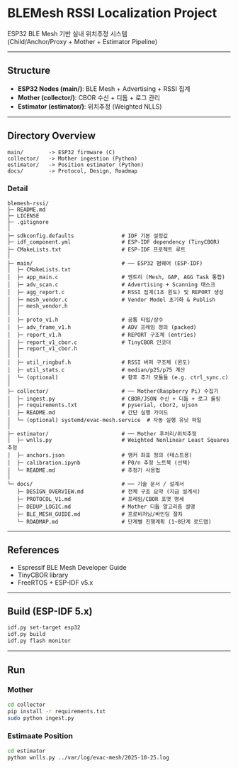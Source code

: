 # BLEMesh RSSI Localization Project

ESP32 BLE Mesh 기반 실내 위치추정 시스템  
(Child/Anchor/Proxy + Mother + Estimator Pipeline)

---

## Structure

- **ESP32 Nodes (main/)**: BLE Mesh + Advertising + RSSI 집계
- **Mother (collector/)**: CBOR 수신 + 디듑 + 로그 관리
- **Estimator (estimator/)**: 위치추정 (Weighted NLLS)

---

## Directory Overview

```
main/        -> ESP32 firmware (C)
collector/   -> Mother ingestion (Python)
estimator/   -> Position estimator (Python)
docs/        -> Protocol, Design, Roadmap
```

### Detail

```
blemesh-rssi/
├─ README.md
├─ LICENSE
├─ .gitignore
│
├─ sdkconfig.defaults               # IDF 기본 설정값
├─ idf_component.yml                # ESP-IDF dependency (TinyCBOR)
├─ CMakeLists.txt                   # ESP-IDF 프로젝트 루트
│
├─ main/                            # ── ESP32 펌웨어 (ESP-IDF)
│  ├─ CMakeLists.txt
│  ├─ app_main.c                    # 엔트리 (Mesh, GAP, AGG Task 통합)
│  ├─ adv_scan.c                    # Advertising + Scanning 태스크
│  ├─ agg_report.c                  # RSSI 집계(1초 윈도) 및 REPORT 생성
│  ├─ mesh_vendor.c                 # Vendor Model 초기화 & Publish
│  ├─ mesh_vendor.h
│  │
│  ├─ proto_v1.h                    # 공통 타입/상수
│  ├─ adv_frame_v1.h                # ADV 프레임 정의 (packed)
│  ├─ report_v1.h                   # REPORT 구조체 (entries)
│  ├─ report_v1_cbor.c              # TinyCBOR 인코더
│  ├─ report_v1_cbor.h
│  │
│  ├─ util_ringbuf.h                # RSSI 버퍼 구조체 (윈도)
│  ├─ util_stats.c                  # median/p25/p75 계산
│  └─ (optional)                    # 향후 추가 모듈들 (e.g. ctrl_sync.c)
│
├─ collector/                       # ── Mother(Raspberry Pi) 수집기
│  ├─ ingest.py                     # CBOR/JSON 수신 + 디듑 + 로그 롤링
│  ├─ requirements.txt              # pyserial, cbor2, ujson
│  ├─ README.md                     # 간단 실행 가이드
│  └─ (optional) systemd/evac-mesh.service  # 자동 실행 유닛 파일
│
├─ estimator/                       # ── Mother 후처리/위치추정
│  ├─ wnlls.py                      # Weighted Nonlinear Least Squares 추정
│  ├─ anchors.json                  # 앵커 좌표 정의 (테스트용)
│  ├─ calibration.ipynb             # P0/n 추정 노트북 (선택)
│  └─ README.md                     # 추정기 사용법
│
└─ docs/                            # ── 기술 문서 / 설계서
   ├─ DESIGN_OVERVIEW.md            # 전체 구조 요약 (지금 설계서)
   ├─ PROTOCOL_V1.md                # 프레임/CBOR 포맷 명세
   ├─ DEDUP_LOGIC.md                # Mother 디듑 알고리즘 설명
   ├─ BLE_MESH_GUIDE.md             # 프로비저닝/바인딩 절차
   └─ ROADMAP.md                    # 단계별 진행계획 (1~8단계 로드맵)
```

---

## References

- Espressif BLE Mesh Developer Guide
- TinyCBOR library
- FreeRTOS + ESP-IDF v5.x

---

## Build (ESP-IDF 5.x)

```bash
idf.py set-target esp32
idf.py build
idf.py flash monitor
```

---

## Run

### Mother

```bash
cd collector
pip install -r requirements.txt
sudo python ingest.py
```

### Estimaate Position

```bash
cd estimator
python wnlls.py ../var/log/evac-mesh/2025-10-25.log
```
